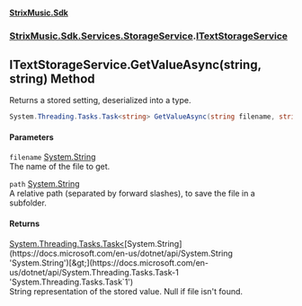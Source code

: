 #### [StrixMusic.Sdk](./index.md 'index')
### [StrixMusic.Sdk.Services.StorageService](./StrixMusic-Sdk-Services-StorageService.md 'StrixMusic.Sdk.Services.StorageService').[ITextStorageService](./StrixMusic-Sdk-Services-StorageService-ITextStorageService.md 'StrixMusic.Sdk.Services.StorageService.ITextStorageService')
## ITextStorageService.GetValueAsync(string, string) Method
Returns a stored setting, deserialized into a type.  
```csharp
System.Threading.Tasks.Task<string> GetValueAsync(string filename, string path);
```
#### Parameters
<a name='StrixMusic-Sdk-Services-StorageService-ITextStorageService-GetValueAsync(string_string)-filename'></a>
`filename` [System.String](https://docs.microsoft.com/en-us/dotnet/api/System.String 'System.String')  
The name of the file to get.  
  
<a name='StrixMusic-Sdk-Services-StorageService-ITextStorageService-GetValueAsync(string_string)-path'></a>
`path` [System.String](https://docs.microsoft.com/en-us/dotnet/api/System.String 'System.String')  
A relative path (separated by forward slashes), to save the file in a subfolder.  
  
#### Returns
[System.Threading.Tasks.Task&lt;](https://docs.microsoft.com/en-us/dotnet/api/System.Threading.Tasks.Task-1 'System.Threading.Tasks.Task`1')[System.String](https://docs.microsoft.com/en-us/dotnet/api/System.String 'System.String')[&gt;](https://docs.microsoft.com/en-us/dotnet/api/System.Threading.Tasks.Task-1 'System.Threading.Tasks.Task`1')  
String representation of the stored value. Null if file isn't found.  
